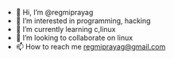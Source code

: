 - 👋 Hi, I’m @regmiprayag
- 👀 I’m interested in programming, hacking
- 🌱 I’m currently learning c,linux
- 💞️ I’m looking to collaborate on linux
- 📫 How to reach me regmiprayag@gmail.com

<!---
regmiprayag/regmiprayag is a ✨ special ✨ repository because its `README.md` (this file) appears on your GitHub profile.
You can click the Preview link to take a look at your changes.
--->
